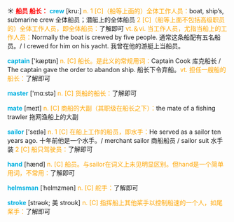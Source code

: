 ☀ <font color="red">**船员 船长：**</font>
<font color="sky blue">**crew**</font> [kru:] 
<font color="orange">n. 1 [C]（船等上面的）全体工作人员：</font>boat, ship’s, submarine crew 全体船员；潜艇上的全体船员 <font color="orange">2 [C]（船等上面不包括高级职员的）全体工作人员，即全体船员：</font>了解即可 <font color="orange">vt.＆vi. 当工作人员，尤指当船上的工作人员：</font>Normally the boat is crewed by five people. 通常这条船配有五名船员。/ I crewed for him on his yacht. 我曾在他的游艇上当船员。

<font color="sky blue">**captain**</font> ['kæptɪn] 
<font color="orange">n. [C] 船长。是此义的常规用词：</font>Captain Cook 库克船长 / The captain gave the order to abandon ship. 船长下令弃船。<font color="orange">vt. 担任一艘船的船长：</font>了解即可

<font color="sky blue">**master**</font> ['mɑːstə] 
<font color="orange">n. [C] 货船的船长：</font>了解即可
           
<font color="sky blue">**mate**</font> [meɪt]
<font color="orange">n. [C] 商船的大副（其职级在船长之下）：</font>the mate of a fishing trawler 拖网渔船上的大副

<font color="sky blue">**sailor**</font> ['seɪlə] 
<font color="orange">n. 1 [C] 在船上工作的船员，即水手：</font>He served as a sailor ten years ago. 十年前他是一个水手。/ merchant sailor 商船船员 / sailor suit 水手装 <font color="orange">2 [C] 船只驾驶员：</font>了解即可

<font color="sky blue">**hand**</font> [hænd] 
<font color="orange">n. [C] 船员。与sailor在词义上未见明显区别。但hand是一个简单用词，不常用：</font>了解即可
           
<font color="sky blue">**helmsman**</font> [ˈhelmzmən]
<font color="orange">n. [C] 舵手：</font>了解即可
           
<font color="sky blue">**stroke**</font> [strəʊk; 美 stroʊk]
<font color="orange">n. [C] 指挥船上其他桨手以控制船速的一个人，如尾桨手：</font>了解即可
